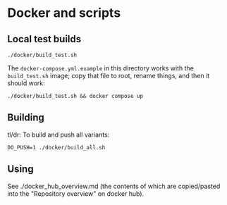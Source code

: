 # Docker and scripts

## Local test builds

```
./docker/build_test.sh
```

The `docker-compose.yml.example` in this directory works with the `build_test.sh` image; copy that file to root, rename things, and then it should work:

```
./docker/build_test.sh && docker compose up
```

## Building

tl/dr: To build and push all variants:

```
DO_PUSH=1 ./docker/build_all.sh
```

## Using

See ./docker_hub_overview.md (the contents of which are copied/pasted into the "Repository overview" on docker hub).
